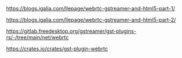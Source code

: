 <https://blogs.igalia.com/llepage/webrtc-gstreamer-and-html5-part-1/>

<https://blogs.igalia.com/llepage/webrtc-gstreamer-and-html5-part-2/>

<https://gitlab.freedesktop.org/gstreamer/gst-plugins-rs/-/tree/main/net/webrtc>

<https://crates.io/crates/gst-plugin-webrtc>
